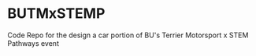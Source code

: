 # BUTMxSTEMP
Code Repo for the design a car portion of BU's Terrier Motorsport x STEM Pathways event
